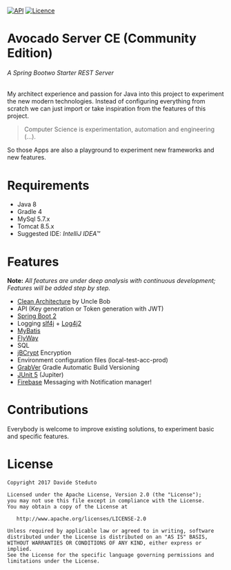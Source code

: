 [![API](https://img.shields.io/badge/SpringBoot2-M3-green.svg?style=flat)](https://github.com/spring-projects/spring-boot/wiki)
[![Licence](https://img.shields.io/badge/Licence-Apache2-blue.svg)](http://www.apache.org/licenses/LICENSE-2.0)

# Avocado Server CE (Community Edition)
###### A Spring Bootwo Starter REST Server
My architect experience and passion for Java into this project to experiment the new modern technologies.
Instead of configuring everything from scratch we can just import or take inspiration from the features of this project.

> Computer Science is experimentation, automation and engineering (...).

So those Apps are also a playground to experiment new frameworks and new features.

# Requirements
- Java 8
- Gradle 4
- MySql 5.7.x
- Tomcat 8.5.x
- Suggested IDE: _IntelliJ IDEA™_

# Features
**Note:** _All features are under deep analysis with continuous development; Features will be added step by step._

- [Clean Architecture](https://8thlight.com/blog/uncle-bob/2012/08/13/the-clean-architecture.html) by Uncle Bob
- API (Key generation or Token generation with JWT) 
- [Spring Boot 2](https://github.com/spring-projects/spring-boot)
- Logging [slf4j]() + [Log4j2]()
- [MyBatis]()
- [FlyWay]()
- SQL
- [jBCrypt](http://www.mindrot.org/projects/jBCrypt) Encryption
- Environment configuration files (local-test-acc-prod)
- [GrabVer](https://github.com/davideas/grabver) Gradle Automatic Build Versioning
- [JUnit 5]() (Jupiter)
- [Firebase](https://github.com/firebase/quickstart-android) Messaging with Notification manager!


# Contributions
Everybody is welcome to improve existing solutions, to experiment basic and specific features.

# License

    Copyright 2017 Davide Steduto

    Licensed under the Apache License, Version 2.0 (the "License");
    you may not use this file except in compliance with the License.
    You may obtain a copy of the License at

       http://www.apache.org/licenses/LICENSE-2.0

    Unless required by applicable law or agreed to in writing, software
    distributed under the License is distributed on an "AS IS" BASIS,
    WITHOUT WARRANTIES OR CONDITIONS OF ANY KIND, either express or implied.
    See the License for the specific language governing permissions and
    limitations under the License.